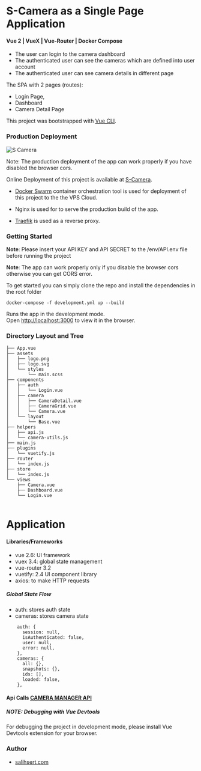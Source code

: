 # S-Camera as a Single Page Application
#### Vue 2 | VueX | Vue-Router | Docker Compose



- The user can login to the camera dashboard
- The authenticated user can see the cameras which are defined into user account
- The authenticated user can see camera details in different page

The SPA with 2 pages (routes):

- Login Page,
- Dashboard
- Camera Detail Page

This project was bootstrapped with [Vue CLI](https://cli.vuejs.org/guide/installation.html).

### Production Deployment

<img src="https://i.imgur.com/XURwEZT.jpeg" title="S Camera"/>


Note: The production deployment of the app can work properly if you have disabled the browser cors.

Online Deployment of this project is available at [S-Camera](https://scamera.salihsert.com/).

- [Docker Swarm](https://docs.docker.com/engine/swarm/) container orchestration tool is used for deployment of this project to the the VPS Cloud.

- Nginx is used for to serve the production build of the app.

- [Traefik](https://traefik.io/) is used as a reverse proxy.

### Getting Started

**Note**: Please insert your API KEY and API SECRET to the /env/API.env file before running the project

**Note**: The app can work properly only if you disable the browser cors otherwise you can get CORS error.

To get started you can simply clone the repo and install the dependencies in the root folder

`docker-compose -f development.yml up --build`

Runs the app in the development mode.<br />
Open [http://localhost:3000](http://localhost:3000) to view it in the browser.

### Directory Layout and Tree

```
├── App.vue
├── assets
│   ├── logo.png
│   ├── logo.svg
│   └── styles
│       └── main.scss
├── components
│   ├── auth
│   │   └── Login.vue
│   ├── camera
│   │   ├── CameraDetail.vue
│   │   ├── CameraGrid.vue
│   │   └── Camera.vue
│   └── layout
│       └── Base.vue
├── helpers
│   ├── api.js
│   └── camera-utils.js
├── main.js
├── plugins
│   └── vuetify.js
├── router
│   └── index.js
├── store
│   └── index.js
└── views
    ├── Camera.vue
    ├── Dashboard.vue
    └── Login.vue


```

# Application

#### Libraries/Frameworks

- vue 2.6: UI framework
- vuex 3.4: global state management
- vue-router 3.2
- vuetify: 2.4 UI component library
- axios: to make HTTP requests

##### Global State Flow

- auth: stores auth state
- cameras: stores camera state

```
    auth: {
      session: null,
      isAuthenticated: false,
      user: null,
      error: null,
    },
    cameras: {
      all: {},
      snapshots: {},
      ids: [],
      loaded: false,
    },

```

#### Api Calls [CAMERA MANAGER API ](https://developer.cameramanager.com/dp/rest-api/cameramanager-apis/)

##### NOTE: Debugging with Vue Devtools

For debugging the project in development mode, please install Vue Devtools extension for your browser.

### Author

- [salihsert.com](https://salihsert.com)
